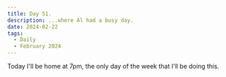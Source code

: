 ```yaml
---
title: Day 51.
description: ...where Al had a busy day.
date: 2024-02-22
tags: 
  - Daily
  - February 2024
---
```


Today I'll be home at 7pm, the only day of the week that I'll be doing this.